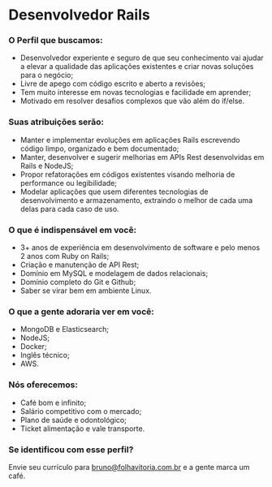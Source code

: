 # Desenvolvedor Rails
### O Perfil que buscamos:
* Desenvolvedor experiente e seguro de que seu conhecimento vai ajudar a elevar a qualidade das aplicações existentes e criar novas soluções para o negócio;
* Livre de apego com código escrito e aberto a revisões;
* Tem muito interesse em novas tecnologias e facilidade em aprender;
* Motivado em resolver desafios complexos que vão além do if/else.

### Suas atribuições serão:
* Manter e implementar evoluções em aplicações Rails escrevendo código limpo, organizado e bem documentado;
* Manter, desenvolver e sugerir melhorias em APIs Rest desenvolvidas em Rails e NodeJS;
* Propor refatorações em códigos existentes visando melhoria de performance ou legibilidade;
* Modelar aplicações que usem diferentes tecnologias de desenvolvimento e armazenamento, extraindo o melhor de cada uma delas para cada caso de uso.

### O que é indispensável em você:
* 3+ anos de experiência em desenvolvimento de software e pelo menos 2 anos com Ruby on Rails;
* Criação e manutenção de API Rest;
* Domínio em MySQL e modelagem de dados relacionais;
* Domínio completo do Git e Github;
* Saber se virar bem em ambiente Linux.

### O que a gente adoraria ver em você:
* MongoDB e Elasticsearch;
* NodeJS;
* Docker;
* Inglês técnico;
* AWS.

### Nós oferecemos:
* Café bom e infinito;
* Salário competitivo com o mercado;
* Plano de saúde e odontológico;
* Ticket alimentação e vale transporte.

### Se identificou com esse perfil?
Envie seu currículo para bruno@folhavitoria.com.br e a gente marca um café.
